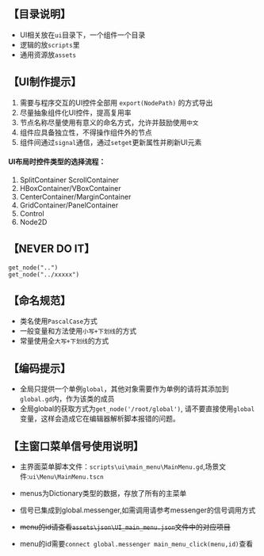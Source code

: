 ## 【目录说明】

* UI相关放在`ui`目录下，一个组件一个目录
* 逻辑的放`scripts`里
* 通用资源放`assets`

## 【UI制作提示】

1. 需要与程序交互的UI控件全部用 `export(NodePath)` 的方式导出
2. 尽量抽象组件化UI控件，提高复用率
3. 节点名称尽量使用有意义的命名方式，允许并鼓励使用`中文`
4. 组件应具备独立性，不得操作组件外的节点
5. 组件间通过`signal`通信，通过`setget`更新属性并刷新UI元素

#### UI布局时控件类型的选择流程：

1. SplitContainer ScrollContainer
2. HBoxContainer/VBoxContainer
4. CenterContainer/MarginContainer
5. GridContainer/PanelContainer
6. Control
7. Node2D

## 【NEVER DO IT】

```
get_node("..")
get_node("../xxxxx")
```

## 【命名规范】

* 类名使用`PascalCase`方式
* 一般变量和方法使用`小写+下划线`的方式
* 常量使用全`大写+下划线`的方式


## 【编码提示】

* 全局只提供一个单例`global`，其他对象需要作为单例的请将其添加到`global.gd`内，作为该类的成员
* 全局global的获取方式为`get_node('/root/global')`, 请不要直接使用`global`变量，这样会造成它在编辑器解析脚本报错的问题。

## 【主窗口菜单信号使用说明】

* 主界面菜单脚本文件：`scripts\ui\main_menu\MainMenu.gd`,场景文件:`ui\Menu\MainMenu.tscn`
* menus为Dictionary类型的数据，存放了所有的主菜单
* 信号已集成到global.messenger,如需调用请参考messenger的信号调用方式

* ~~menu的id请查看`assets\json\UI_main_menu.json`文件中的对应项目~~
* menu的id需要`connect global.messenger main_menu_click(menu,id)`查看